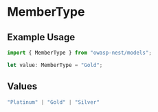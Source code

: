 # MemberType

## Example Usage

```typescript
import { MemberType } from "owasp-nest/models";

let value: MemberType = "Gold";
```

## Values

```typescript
"Platinum" | "Gold" | "Silver"
```